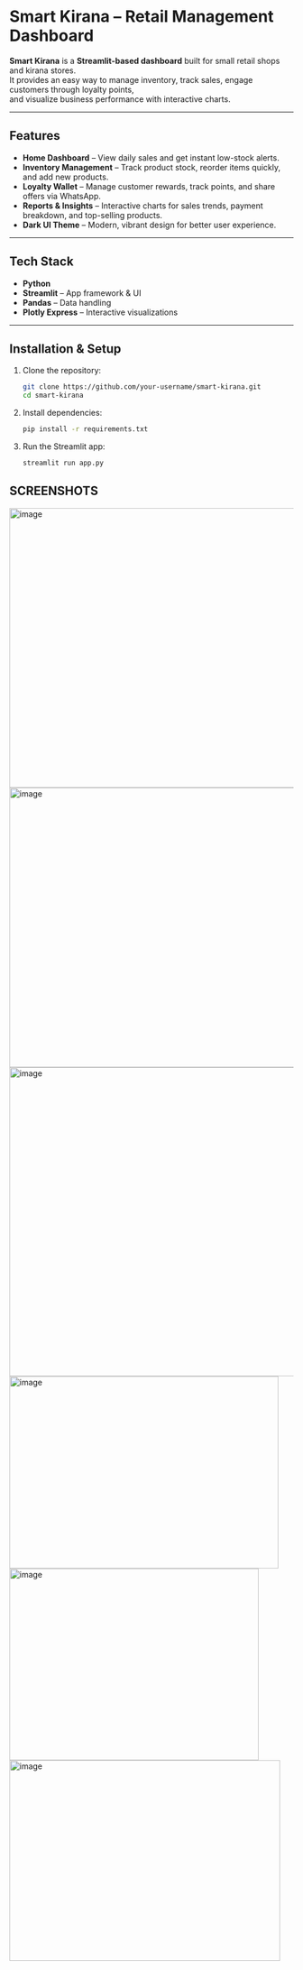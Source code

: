 #  Smart Kirana – Retail Management Dashboard

**Smart Kirana** is a **Streamlit-based dashboard** built for small retail shops and kirana stores.  
It provides an easy way to manage inventory, track sales, engage customers through loyalty points,  
and visualize business performance with interactive charts.

---

##  Features
- **Home Dashboard** – View daily sales and get instant low-stock alerts.  
- **Inventory Management** – Track product stock, reorder items quickly, and add new products.  
- **Loyalty Wallet** – Manage customer rewards, track points, and share offers via WhatsApp.  
- **Reports & Insights** – Interactive charts for sales trends, payment breakdown, and top-selling products.  
- **Dark UI Theme** – Modern, vibrant design for better user experience.  

---

##  Tech Stack
- **Python**
- **Streamlit** – App framework & UI
- **Pandas** – Data handling
- **Plotly Express** – Interactive visualizations

---

##  Installation & Setup

1. Clone the repository:
   ```bash
   git clone https://github.com/your-username/smart-kirana.git
   cd smart-kirana
2. Install dependencies:
   ```bash
   pip install -r requirements.txt
4. Run the Streamlit app:
   ```bash
   streamlit run app.py

##  SCREENSHOTS
<img width="1078" height="496" alt="image" src="https://github.com/user-attachments/assets/cf2e29da-4d38-4313-a90a-2e702c7d4edd" />
<img width="1139" height="496" alt="image" src="https://github.com/user-attachments/assets/41b98156-db20-434b-a1fa-383d8f164102" />
<img width="1078" height="548" alt="image" src="https://github.com/user-attachments/assets/c6bb4375-83c2-40d5-bc07-1e31d53157a0" />
<img width="477" height="341" alt="image" src="https://github.com/user-attachments/assets/ca654bfa-39b9-495b-8f6f-9c01731ed960" />
<img width="442" height="340" alt="image" src="https://github.com/user-attachments/assets/295a77fd-b110-4783-9da8-666793fa8bf3" />
<img width="480" height="356" alt="image" src="https://github.com/user-attachments/assets/a1299e5a-eef8-4306-9e35-ec277a300fc9" />







   
